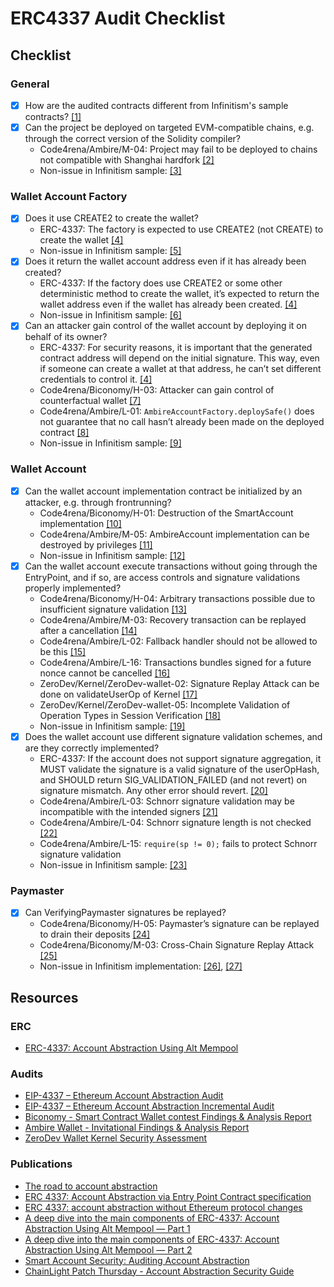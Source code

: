 # ERC4337 Audit Checklist

## Checklist

### General

- [x] How are the audited contracts different from Infinitism's sample contracts? [[1]](https://github.com/eth-infinitism/account-abstraction/tree/v0.6.0/contracts/samples)
- [x] Can the project be deployed on targeted EVM-compatible chains, e.g. through the correct version of the Solidity compiler?
  - Code4rena/Ambire/M-04: Project may fail to be deployed to chains not compatible with Shanghai hardfork [[2]](https://code4rena.com/reports/2023-05-ambire#m-04-project-may-fail-to-be-deployed-to-chains-not-compatible-with-shanghai-hardfork)
  - Non-issue in Infinitism sample: [[3]](https://github.com/eth-infinitism/account-abstraction/blob/v0.6.0/contracts/samples/SimpleAccount.sol#L2)

### Wallet Account Factory

- [x] Does it use CREATE2 to create the wallet?
  - ERC-4337: The factory is expected to use CREATE2 (not CREATE) to create the wallet [[4]](https://eips.ethereum.org/EIPS/eip-4337#first-time-account-creation)
  - Non-issue in Infinitism sample: [[5]](https://github.com/eth-infinitism/account-abstraction/blob/v0.6.0/contracts/samples/SimpleAccountFactory.sol#L44)
- [x] Does it return the wallet account address even if it has already been created?
  - ERC-4337: If the factory does use CREATE2 or some other deterministic method to create the wallet, it’s expected to return the wallet address even if the wallet has already been created. [[4]](https://eips.ethereum.org/EIPS/eip-4337#first-time-account-creation)
  - Non-issue in Infinitism sample: [[6]](https://github.com/eth-infinitism/account-abstraction/blob/v0.6.0/contracts/samples/SimpleAccountFactory.sol#L32)
- [x] Can an attacker gain control of the wallet account by deploying it on behalf of its owner?
  - ERC-4337: For security reasons, it is important that the generated contract address will depend on the initial signature. This way, even if someone can create a wallet at that address, he can’t set different credentials to control it. [[4]](https://eips.ethereum.org/EIPS/eip-4337#first-time-account-creation)
  - Code4rena/Biconomy/H-03: Attacker can gain control of counterfactual wallet [[7]](https://code4rena.com/reports/2023-01-biconomy#h-03-attacker-can-gain-control-of-counterfactual-wallet)
  - Code4rena/Ambire/L-01: `AmbireAccountFactory.deploySafe()` does not guarantee that no call hasn’t already been made on the deployed contract [[8]](https://code4rena.com/reports/2023-05-ambire#l-01-ambireaccountfactorydeploysafe-does-not-guarantee-that-no-call-hasnt-already-been-made-on-the-deployed-contract)
  - Non-issue in Infinitism sample: [[9]](https://github.com/eth-infinitism/account-abstraction/blob/v0.6.0/contracts/samples/SimpleAccountFactory.sol#L29)

### Wallet Account

- [x] Can the wallet account implementation contract be initialized by an attacker, e.g. through frontrunning?
  - Code4rena/Biconomy/H-01: Destruction of the SmartAccount implementation [[10]](https://code4rena.com/reports/2023-01-biconomy#h-01-destruction-of-the-smartaccount-implementation)
  - Code4rena/Ambire/M-05: AmbireAccount implementation can be destroyed by privileges [[11]](https://code4rena.com/reports/2023-05-ambire#m-05-ambireaccount-implementation-can-be-destroyed-by-privileges)
  - Non-issue in Infinitism sample: [[12]](https://github.com/eth-infinitism/account-abstraction/blob/v0.6.0/contracts/samples/SimpleAccount.sol#L46)
- [x] Can the wallet account execute transactions without going through the EntryPoint, and if so, are access controls and signature validations properly implemented?
  - Code4rena/Biconomy/H-04: Arbitrary transactions possible due to insufficient signature validation [[13]](https://code4rena.com/reports/2023-01-biconomy#h-04-arbitrary-transactions-possible-due-to-insufficient-signature-validation)
  - Code4rena/Ambire/M-03: Recovery transaction can be replayed after a cancellation [[14]](https://code4rena.com/reports/2023-05-ambire#m-03-recovery-transaction-can-be-replayed-after-a-cancellation)
  - Code4rena/Ambire/L-02: Fallback handler should not be allowed to be this [[15]](https://code4rena.com/reports/2023-05-ambire#l-02-fallback-handler-should-not-be-allowed-to-be-this)
  - Code4rena/Ambire/L-16: Transactions bundles signed for a future nonce cannot be cancelled [[16]](https://code4rena.com/reports/2023-05-ambire#l-16-transactions-bundles-signed-for-a-future-nonce-cannot-be-cancelled)
  - ZeroDev/Kernel/ZeroDev-wallet-02: Signature Replay Attack can be done on validateUserOp of Kernel [[17]](https://github.com/zerodevapp/kernel/blob/main/audits/kalos_v1.pdf)
  - ZeroDev/Kernel/ZeroDev-wallet-05: Incomplete Validation of Operation Types in Session Verification [[18]](https://github.com/zerodevapp/kernel/blob/main/audits/kalos_v1.pdf)
  - Non-issue in Infinitism sample: [[19]](https://github.com/eth-infinitism/account-abstraction/blob/v0.6.0/contracts/samples/SimpleAccount.sol#L58)
- [x] Does the wallet account use different signature validation schemes, and are they correctly implemented?
  - ERC-4337: If the account does not support signature aggregation, it MUST validate the signature is a valid signature of the userOpHash, and SHOULD return SIG_VALIDATION_FAILED (and not revert) on signature mismatch. Any other error should revert. [[20]](https://eips.ethereum.org/EIPS/eip-4337#definitions)
  - Code4rena/Ambire/L-03: Schnorr signature validation may be incompatible with the intended signers [[21]](https://code4rena.com/reports/2023-05-ambire#l-03-schnorr-signature-validation-may-be-incompatible-with-the-intended-signers)
  - Code4rena/Ambire/L-04: Schnorr signature length is not checked [[22]](https://code4rena.com/reports/2023-05-ambire#l-04-schnorr-signature-length-is-not-checked)
  - Code4rena/Ambire/L-15: `require(sp != 0);` fails to protect Schnorr signature validation
  - Non-issue in Infinitism sample: [[23]](https://github.com/eth-infinitism/account-abstraction/blob/v0.6.0/contracts/samples/SimpleAccount.sol#L96)

### Paymaster

- [x] Can VerifyingPaymaster signatures be replayed?
  - Code4rena/Biconomy/H-05: Paymaster’s signature can be replayed to drain their deposits [[24]](https://code4rena.com/reports/2023-01-biconomy#h-05-paymaster-eth-can-be-drained-with-malicious-sender)
  - Code4rena/Biconomy/M-03: Cross-Chain Signature Replay Attack [[25]](https://code4rena.com/reports/2023-01-biconomy#m-03-cross-chain-signature-replay-attack)
  - Non-issue in Infinitism implementation: [[26]](https://github.com/eth-infinitism/account-abstraction/blob/v0.6.0/contracts/samples/VerifyingPaymaster.sol#L64), [[27]](https://github.com/eth-infinitism/account-abstraction/blob/v0.6.0/contracts/samples/VerifyingPaymaster.sol#L88)

## Resources

### ERC

- [ERC-4337: Account Abstraction Using Alt Mempool](https://eips.ethereum.org/EIPS/eip-4337#first-time-account-creation)

### Audits

- [EIP-4337 – Ethereum Account Abstraction Audit](https://blog.openzeppelin.com/eth-foundation-account-abstraction-audit)
- [EIP-4337 – Ethereum Account Abstraction Incremental Audit](https://blog.openzeppelin.com/eip-4337-ethereum-account-abstraction-incremental-audit)
- [Biconomy - Smart Contract Wallet contest Findings & Analysis Report](https://code4rena.com/reports/2023-01-biconomy)
- [Ambire Wallet - Invitational Findings & Analysis Report](https://code4rena.com/reports/2023-05-ambire)
- [ZeroDev Wallet Kernel Security Assessment](https://github.com/zerodevapp/kernel/blob/main/audits/kalos_v1.pdf)

### Publications

- [The road to account abstraction](https://notes.ethereum.org/@vbuterin/account_abstraction_roadmap)
- [ERC 4337: Account Abstraction via Entry Point Contract specification](https://ethereum-magicians.org/t/erc-4337-account-abstraction-via-entry-point-contract-specification/7160)
- [ERC 4337: account abstraction without Ethereum protocol changes](https://medium.com/infinitism/erc-4337-account-abstraction-without-ethereum-protocol-changes-d75c9d94dc4a)
- [A deep dive into the main components of ERC-4337: Account Abstraction Using Alt Mempool — Part 1](https://medium.com/oak-security/a-deep-dive-into-the-main-components-of-erc-4337-account-abstraction-using-alt-mempool-part-1-3a1ed1bd3a9b)
- [A deep dive into the main components of ERC-4337: Account Abstraction Using Alt Mempool — Part 2](https://medium.com/oak-security/a-deep-dive-into-the-main-components-of-erc-4337-account-abstraction-using-alt-mempool-part-2-0c62617d9ebe)
- [Smart Account Security: Auditing Account Abstraction](https://medium.com/code4rena/smart-account-security-69b544c0da86)
- [ChainLight Patch Thursday - Account Abstraction Security Guide](https://defihacklabs.substack.com/p/chainlight-patch-thursday-account) 
